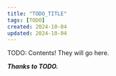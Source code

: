 ```yaml
---
title: "TODO_TITLE"
tags: [TODO]
created: 2024-10-04
updated: 2024-10-04
---
```


TODO: Contents! They will go here.

***Thanks to TODO.***
